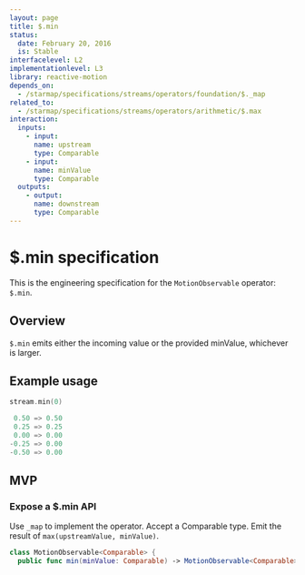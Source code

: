 ```yaml
---
layout: page
title: $.min
status:
  date: February 20, 2016
  is: Stable
interfacelevel: L2
implementationlevel: L3
library: reactive-motion
depends_on:
  - /starmap/specifications/streams/operators/foundation/$._map
related_to:
  - /starmap/specifications/streams/operators/arithmetic/$.max
interaction:
  inputs:
    - input:
      name: upstream
      type: Comparable
    - input:
      name: minValue
      type: Comparable
  outputs:
    - output:
      name: downstream
      type: Comparable
---
```


# $.min specification

This is the engineering specification for the `MotionObservable` operator: `$.min`.

## Overview

`$.min` emits either the incoming value or the provided minValue, whichever is larger.

## Example usage

```swift
stream.min(0)

 0.50 => 0.50
 0.25 => 0.25
 0.00 => 0.00
-0.25 => 0.00
-0.50 => 0.00
```

## MVP

### Expose a $.min API

Use `_map` to implement the operator. Accept a Comparable type. Emit the result of
`max(upstreamValue, minValue)`.

```swift
class MotionObservable<Comparable> {
  public func min(minValue: Comparable) -> MotionObservable<Comparable>
```
